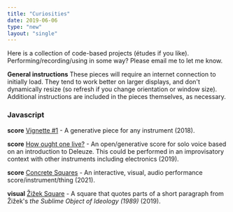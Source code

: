 ```yaml
---
title: "Curiosities"
date: 2019-06-06
type: "new"
layout: "single"
---
```


Here is a collection of code-based projects (études if you like). Performing/recording/using in some way? Please email me to let me know. 

**General instructions**
These pieces will require an internet connection to initially load. They tend to work better on larger displays, and don't dynamically resize (so refresh if you change orientation or window size). Additional instructions are included in the pieces themselves, as necessary. 

### Javascript

**score** [Vignette #1](/projects/vignettes/1/) - A generative piece for any instrument (2018). 

**score** [How ought one live?](/projects/text/2/) - An open/generative score for solo voice based on an introduction to Deleuze. This could be performed in an improvisatory context with other instruments including electronics (2019). 

**score** [Concrete Squares](/projects/concrete/) - An interactive, visual, audio performance score/instrument/thing (2021).

**visual** [Žižek Square](/projects/text/1/) - A square that quotes parts of a short paragraph from Žižek's _the Sublime Object of Ideology (1989)_ (2019).
